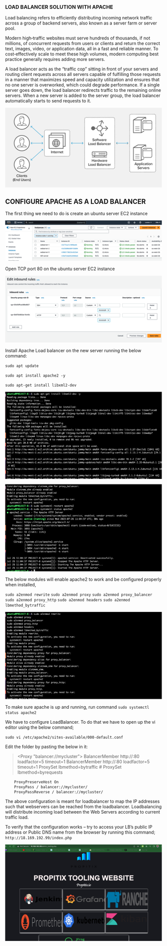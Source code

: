 ### LOAD BALANCER SOLUTION WITH APACHE

Load balancing refers to efficiently distributing incoming network traffic across a group of backend servers, also known as a server farm or server pool.

Modern high‑traffic websites must serve hundreds of thousands, if not millions, of concurrent requests from users or clients and return the correct text, images, video, or application data, all in a fast and reliable manner. To cost‑effectively scale to meet these high volumes, modern computing best practice generally requires adding more servers.

A load balancer acts as the “traffic cop” sitting in front of your servers and routing client requests across all servers capable of fulfilling those requests in a manner that maximizes speed and capacity utilization and ensures that no one server is overworked, which could degrade performance. If a single server goes down, the load balancer redirects traffic to the remaining online servers. When a new server is added to the server group, the load balancer automatically starts to send requests to it.

![loadbalancer](what-is-load-balancing-diagram-NGINX-1024x518.png)

## CONFIGURE APACHE AS A LOAD BALANCER

The first thing we need to do is create an ubuntu server EC2 instance

![Alt text](createservers.png)

Open TCP port 80 on the ubuntu server EC2 instance 

![Open Port80](<port 80.png>)

Install Apache Load balancer on the new server running the below command:

`sudo apt update` 

`sudo apt install apache2 -y`

`sudo apt-get install libxml2-dev `

![libxm](installlibxlm2.png)

![install apache2](systemctlapache2.png)

The below modules will enable apache2 to work and be configured properly when installed,

`sudo a2enmod rewrite`
`sudo a2enmod proxy`
`sudo a2enmod proxy_balancer`
`sudo a2enmod proxy_http`
`sudo a2enmod headers`
`sudo a2enmod lbmethod_bytraffic`

![a2enmod](azenmod.png)

To make sure apache is up and running, run command `sudo systemctl status apache2`

We have to configure LoadBalancer. To do that we have to open up the vi editor using the below command;

`sudo vi /etc/apache2/sites-available/000-default.conf`

Edit the folder by pasting the below in it:

> <Proxy "balancer://mycluster">
               BalancerMember http://<WebServer1-Private-IP-Address>:80 loadfactor=5 timeout=1
               BalancerMember http://<WebServer2-Private-IP-Address>:80 loadfactor=5 timeout=1
               ProxySet lbmethod=bytraffic
               # ProxySet lbmethod=byrequests
        </Proxy>

        ProxyPreserveHost On
        ProxyPass / balancer://mycluster/
        ProxyPassReverse / balancer://mycluster/

The above configuration is meant for loadbalancer to map the IP addresses such that webservers can be reached from the loadbalancer.
Loadbalancing will distribute incoming load between the Web Servers according to current traffic load.

To verify that the configuration works – try to access your LB’s public IP address or Public DNS name from the browser by running this command; `http://18.169.192.99/index.php`

![Alt text](<load balancer.png>)